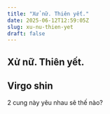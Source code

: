 ```yaml
---
title: "Xử nữ. Thiên yết."
date: 2025-06-12T12:59:05Z
slug: xu-nu-thien-yet
draft: false
---
```


## Xử nữ. Thiên yết.

## Virgo shin

2 cung này yêu nhau sẽ thế nào?